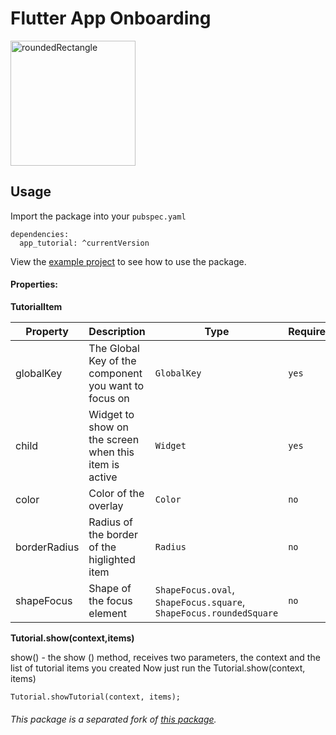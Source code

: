 # Flutter App Onboarding

<img src="https://raw.githubusercontent.com/aikenahac/tutorial/master/assets/tutorial_demo.gif" alt="roundedRectangle" width="200"/>

## Usage

Import the package into your `pubspec.yaml`

```
dependencies:
  app_tutorial: ^currentVersion
```

View the [example project](https://github.com/aikenahac/app_tutorial/tree/master/example) to see how to use the package.

#### Properties:

**TutorialItem**

| Property | Description | Type | Required | Default value |
| -------- | ----------- | ---- | -------- | ------------- |
| globalKey | The Global Key of the component you want to focus on | `GlobalKey` | `yes` | / |
| child | Widget to show on the screen when this item is active | `Widget` | `yes`| / |
| color | Color of the overlay | `Color` | `no` | `Color.fromRGBO(0, 0, 0, 0.6)` |
| borderRadius | Radius of the border of the higlighted item | `Radius` | `no` | `Radius.circular(10.0)` |
| shapeFocus | Shape of the focus element | `ShapeFocus.oval`, `ShapeFocus.square`, `ShapeFocus.roundedSquare` | `no` |  `ShapeFocus.roundedSquare` |

**Tutorial.show(context,items)**

show() -   the show () method, receives two parameters, the context and the list of tutorial items you created
Now just run the Tutorial.show(context, items)

```
Tutorial.showTutorial(context, items);
```

###### This package is a separated fork of [this package](https://pub.dev/packages/tutorial).
